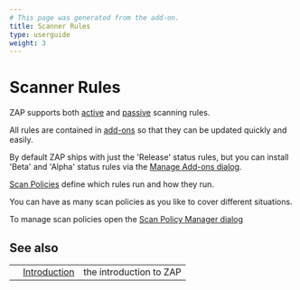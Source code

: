 ```yaml
---
# This page was generated from the add-on.
title: Scanner Rules
type: userguide
weight: 3
---
```


# Scanner Rules


ZAP supports both [active](/docs/desktop/start/features/ascan/) and 
[passive](/docs/desktop/start/features/pscan/) scanning rules.


All rules are contained in [add-ons](/docs/desktop/start/features/addons/) so that they can be updated quickly and easily.  

By default ZAP ships with just the 'Release' status rules, but you can install 'Beta' and 'Alpha' status rules via the
[Manage Add-ons dialog](/docs/desktop/ui/dialogs/manageaddons/).


[Scan Policies](/docs/desktop/start/features/scanpolicy/) define which rules run and how they run.  

You can have as many scan policies as you like to cover different situations.


To manage scan policies open the [Scan Policy Manager dialog](/docs/desktop/ui/dialogs/scanpolicymgr/) 

## See also

|   |                                |                         |
|---|--------------------------------|-------------------------|
|   | [Introduction](/docs/desktop/) | the introduction to ZAP |

